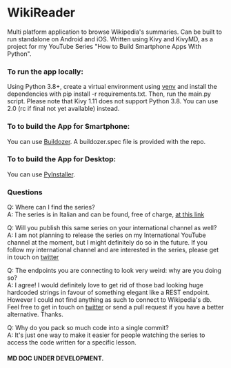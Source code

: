 # WikiReader
Multi platform application to browse Wikipedia's summaries. Can be built to run standalone on Android and iOS. Written using Kivy and KivyMD, as a project for my YouTube Series "How to Build Smartphone Apps With Python".


### To run the app locally:
Using Python 3.8+, create a virtual environment using [venv](https://docs.python.org/3/library/venv.html) and install the dependencies with pip install -r requirements.txt. Then, run the main.py script. Please note that Kivy 1.11 does not support Python 3.8. You can use 2.0 (rc if final not yet available) instead.


### To to build the App for Smartphone:
You can use [Buildozer](https://github.com/kivy/buildozer). A buildozer.spec file is provided with the repo.


### To to build the App for Desktop:
You can use [PyInstaller](https://github.com/pyinstaller/pyinstaller). 


### Questions

Q: Where can I find the series? \
A: The series is in Italian and can be found, free of charge, [at this link](https://www.youtube.com/playlist?list=PLHUQL6-_n9ZdPfFls4HJIQ1biWOxPI1rG) 

Q: Will you publish this same series on your international channel as well? \
A: I am not planning to release the series on my International YouTube channel at the moment, but I might definitely do so in the future. If you follow my international channel and are interested in the series, please get in touch on [twitter](https://www.twitter.com/pymike00)

Q: The endpoints you are connecting to look very weird: why are you doing so? \
A: I agree! I would definitely love to get rid of those bad looking huge hardcoded strings in favour of something elegant like a REST endpoint. However I could not find anything as such to connect to Wikipedia's db. Feel free to get in touch on [twitter](https://www.twitter.com/pymike00) or send a pull request if you have a better alternative. Thanks.

Q: Why do you pack so much code into a single commit? \
A: It's just one way to make it easier for people watching the series to access the code written for a specific lesson. 





#### MD DOC UNDER DEVELOPMENT.

